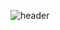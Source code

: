 ![header](https://capsule-render.vercel.app/api?type=waving&color=0:2B86C5,50:784B80,100:FF3CAC&height=190&text=Daniel%20Lee&fontColor=FFFFFF&fontSize=70)
